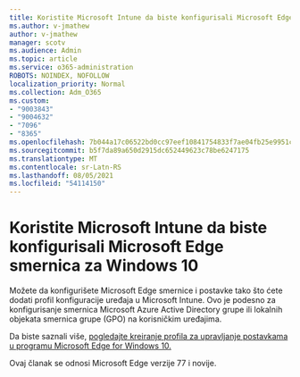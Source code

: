 ```yaml
---
title: Koristite Microsoft Intune da biste konfigurisali Microsoft Edge smernica za Windows 10
ms.author: v-jmathew
author: v-jmathew
manager: scotv
ms.audience: Admin
ms.topic: article
ms.service: o365-administration
ROBOTS: NOINDEX, NOFOLLOW
localization_priority: Normal
ms.collection: Adm_O365
ms.custom:
- "9003843"
- "9004632"
- "7096"
- "8365"
ms.openlocfilehash: 7b044a17c06522bd0cc97eef10841754833f7ae04fb25e9951c1d9df7e93f6f9
ms.sourcegitcommit: b5f7da89a650d2915dc652449623c78be6247175
ms.translationtype: MT
ms.contentlocale: sr-Latn-RS
ms.lasthandoff: 08/05/2021
ms.locfileid: "54114150"
---
```

# <a name="use-microsoft-intune-to-configure-microsoft-edge-policy-settings-for-windows-10"></a>Koristite Microsoft Intune da biste konfigurisali Microsoft Edge smernica za Windows 10

Možete da konfigurišete Microsoft Edge smernice i postavke tako što ćete dodati profil konfiguracije uređaja u Microsoft Intune. Ovo je podesno za konfigurisanje smernica Microsoft Azure Active Directory grupe ili lokalnih objekata smernica grupe (GPO) na korisničkim uređajima.

Da biste saznali više, [pogledajte kreiranje profila za upravljanje postavkama u programu Microsoft Edge for Windows 10.](https://go.microsoft.com/fwlink/?linkid=2133700)

Ovaj članak se odnosi Microsoft Edge verzije 77 i novije.
